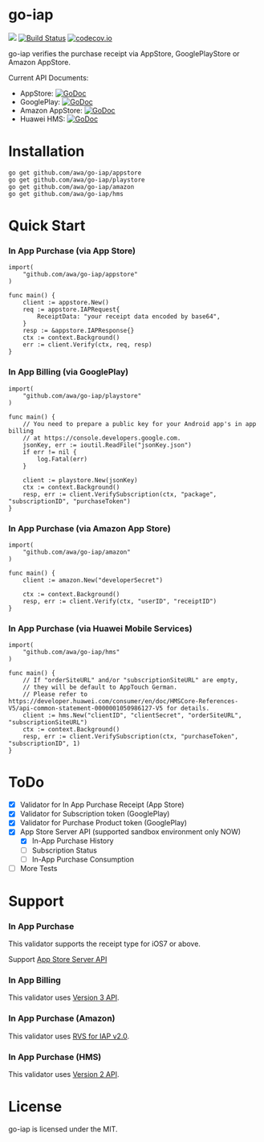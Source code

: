 go-iap
======

![](https://img.shields.io/badge/golang-1.15+-blue.svg?style=flat)
[![Build Status](https://travis-ci.org/awa/go-iap.svg?branch=master)](https://travis-ci.org/awa/go-iap)
[![codecov.io](https://codecov.io/github/awa/go-iap/coverage.svg?branch=master)](https://codecov.io/github/awa/go-iap?branch=master)

go-iap verifies the purchase receipt via AppStore, GooglePlayStore or Amazon AppStore.

Current API Documents:
* AppStore: [![GoDoc](https://godoc.org/github.com/awa/go-iap/appstore?status.svg)](https://godoc.org/github.com/awa/go-iap/appstore)
* GooglePlay: [![GoDoc](https://godoc.org/github.com/awa/go-iap/playstore?status.svg)](https://godoc.org/github.com/awa/go-iap/playstore)
* Amazon AppStore: [![GoDoc](https://godoc.org/github.com/awa/go-iap/amazon?status.svg)](https://godoc.org/github.com/awa/go-iap/amazon)
* Huawei HMS: [![GoDoc](https://godoc.org/github.com/awa/go-iap/hms?status.svg)](https://godoc.org/github.com/awa/go-iap/hms)

# Installation

```
go get github.com/awa/go-iap/appstore
go get github.com/awa/go-iap/playstore
go get github.com/awa/go-iap/amazon
go get github.com/awa/go-iap/hms
```

# Quick Start

### In App Purchase (via App Store)

```
import(
    "github.com/awa/go-iap/appstore"
)

func main() {
	client := appstore.New()
	req := appstore.IAPRequest{
		ReceiptData: "your receipt data encoded by base64",
	}
	resp := &appstore.IAPResponse{}
	ctx := context.Background()
	err := client.Verify(ctx, req, resp)
}
```

### In App Billing (via GooglePlay)

```
import(
    "github.com/awa/go-iap/playstore"
)

func main() {
	// You need to prepare a public key for your Android app's in app billing
	// at https://console.developers.google.com.
	jsonKey, err := ioutil.ReadFile("jsonKey.json")
	if err != nil {
		log.Fatal(err)
	}

	client := playstore.New(jsonKey)
	ctx := context.Background()
	resp, err := client.VerifySubscription(ctx, "package", "subscriptionID", "purchaseToken")
}
```

### In App Purchase (via Amazon App Store)

```
import(
    "github.com/awa/go-iap/amazon"
)

func main() {
	client := amazon.New("developerSecret")

	ctx := context.Background()
	resp, err := client.Verify(ctx, "userID", "receiptID")
}
```

### In App Purchase (via Huawei Mobile Services)

```
import(
    "github.com/awa/go-iap/hms"
)

func main() {
	// If "orderSiteURL" and/or "subscriptionSiteURL" are empty,
	// they will be default to AppTouch German.
	// Please refer to https://developer.huawei.com/consumer/en/doc/HMSCore-References-V5/api-common-statement-0000001050986127-V5 for details.
	client := hms.New("clientID", "clientSecret", "orderSiteURL", "subscriptionSiteURL")
	ctx := context.Background()
	resp, err := client.VerifySubscription(ctx, "purchaseToken", "subscriptionID", 1)
}
```

# ToDo
- [x] Validator for In App Purchase Receipt (App Store)
- [x] Validator for Subscription token (GooglePlay)
- [x] Validator for Purchase Product token (GooglePlay)
- [x] App Store Server API (supported sandbox environment only NOW)
    - [x] In-App Purchase History
    - [ ] Subscription Status
    - [ ] In-App Purchase Consumption
- [ ] More Tests

# Support

### In App Purchase
This validator supports the receipt type for iOS7 or above.

Support [App Store Server API](https://developer.apple.com/documentation/appstoreserverapi)

### In App Billing
This validator uses [Version 3 API](http://developer.android.com/google/play/billing/api.html).

### In App Purchase (Amazon)
This validator uses [RVS for IAP v2.0](https://developer.amazon.com/public/apis/earn/in-app-purchasing/docs-v2/verifying-receipts-in-iap-2.0).

### In App Purchase (HMS)
This validator uses [Version 2 API](https://developer.huawei.com/consumer/en/doc/HMSCore-References-V5/api-common-statement-0000001050986127-V5).


# License
go-iap is licensed under the MIT.
